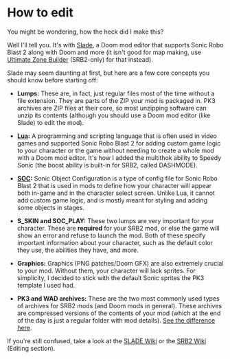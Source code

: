# How to edit
You might be wondering, how the heck did I make this?

Well I'll tell you. It's with [Slade](https://slade.mancubus.net/), a Doom mod editor that supports Sonic Robo Blast 2 along with Doom and more (it isn't good for map making, use [Ultimate Zone
Builder](https://mb.srb2.org/addons/ultimate-zone-builder.6126/) (SRB2-only) for that instead).

Slade may seem daunting at first, but here are a few core concepts you should know before starting off:

- **Lumps:** These are, in fact, just regular files most of the time without a file extension. They are parts of the ZIP your mod is packaged in. PK3 archives are ZIP files at their core, so most unzipping software can unzip its contents (although you should use a Doom mod editor (like Slade) to edit the mod).
  
- **[Lua](https://www.lua.org/):** A programming and scripting language that is often used in video games and supported Sonic Robo Blast 2 for adding custom game logic to your character or the game without needing to create a whole mod with a Doom mod editor. It's how I added the multithok ability to Speedy Sonic (the boost ability is built-in for SRB2, called DASHMODE).
  
- **[SOC](https://wiki.srb2.org/wiki/SOC):** Sonic Object Configuration is a type of config file for Sonic Robo Blast 2 that is used in mods to define how your character will appear both in-game and in the character select screen. Unlike Lua, it cannot add custom game logic, and is mostly meant for styling and adding some objects in stages.
  
- **S_SKIN and SOC_PLAY:** These two lumps are very important for your character. These are **required** for your SRB2 mod, or else the game will show an error and refuse to launch the mod. Both of these specify important information about your character, such as the default color they use, the abilities they have, and more.
  
- **Graphics:** Graphics (PNG patches/Doom GFX) are also extremely crucial to your mod. Without them, your character will lack sprites. For simplicity, I decided to stick with the default Sonic sprites the PK3 template I used had.
  
- **PK3 and WAD archives:** These are the two most commonly used types of archives for SRB2 mods (and Doom mods in general). These archives are compressed versions of the contents of your mod (which at the end of the day is just a regular folder with mod details). [See the difference here](https://mb.srb2.org/threads/i-wonder-which-file-is-better-for-character-mods-wad-or-pk3.34096/#post-558489).

If you're still confused, take a look at the [SLADE Wiki](https://slade.mancubus.net/index.php?page=wiki) or the [SRB2 Wiki](https://wiki.srb2.org/wiki/Category:Editing) (Editing section). 
